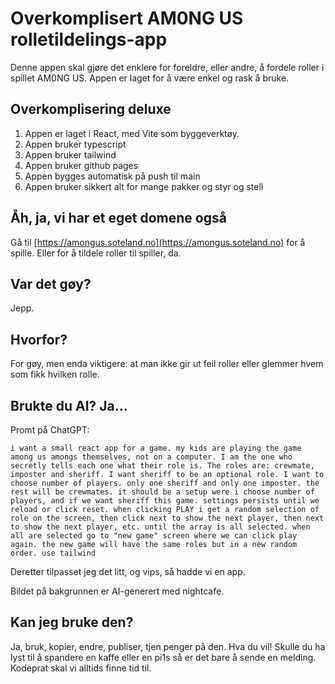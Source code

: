 # Overkomplisert AM0NG US rolletildelings-app

Denne appen skal gjøre det enklere for foreldre, eller andre, å fordele roller i spillet AM0NG US. Appen er laget for å være enkel og rask å bruke.

## Overkomplisering deluxe

1. Appen er laget i React, med Vite som byggeverktøy.
2. Appen bruker typescript
3. Appen bruker tailwind
4. Appen bruker github pages
5. Appen bygges automatisk på push til main
6. Appen bruker sikkert alt for mange pakker og styr og stell

## Åh, ja, vi har et eget domene også

Gå til [https://amongus.soteland.no](https://amongus.soteland.no) for å spille. Eller for å tildele roller til spiller, da.

## Var det gøy?

Jepp.

## Hvorfor?

For gøy, men enda viktigere: at man ikke gir ut feil roller eller glemmer hvem som fikk hvilken rolle.

## Brukte du AI? Ja...

Promt på ChatGPT:

```
i want a small react app for a game. my kids are playing the game among us amongs themselves, not on a computer. I am the one who secretly tells each one what their role is. The roles are: crewmate, imposter and sheriff. I want sheriff to be an optional role. I want to choose number of players. only one sheriff and only one imposter. the rest will be crewmates. it should be a setup were i choose number of players, and if we want sheriff this game. settings persists until we reload or click reset. when clicking PLAY i get a random selection of role on the screen, then click next to show the next player, then next to show the next player, etc. until the array is all selected. when all are selected go to "new game" screen where we can click play again. the new game will have the same roles but in a new random order. use tailwind
``` 
Deretter tilpasset jeg det litt, og vips, så hadde vi en app. 

Bildet på bakgrunnen er AI-generert med nightcafe.

## Kan jeg bruke den? 
Ja, bruk, kopier, endre, publiser, tjen penger på den. Hva du vil! Skulle du ha lyst til å spandere en kaffe eller en pi1s så er det bare å sende en melding. Kodeprat skal vi alltids finne tid til.